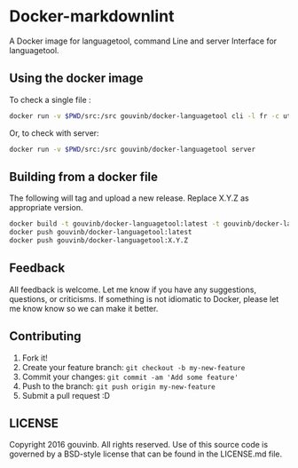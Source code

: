 # Docker-markdownlint

A Docker image for languagetool, command Line and server Interface for
languagetool.

## Using the docker image

To check a single file :

```bash
docker run -v $PWD/src:/src gouvinb/docker-languagetool cli -l fr -c utf-8 /src/mdd_01.md
```

Or, to check with server:

```bash
docker run -v $PWD/src:/src gouvinb/docker-languagetool server
```

## Building from a docker file

The following will tag and upload a new release. Replace X.Y.Z as appropriate
version.

```bash
docker build -t gouvinb/docker-languagetool:latest -t gouvinb/docker-languagetool:X.Y.Z .
docker push gouvinb/docker-languagetool:latest
docker push gouvinb/docker-languagetool:X.Y.Z
```

## Feedback

All feedback is welcome. Let me know if you have any suggestions, questions, or
criticisms. If something is not idiomatic to Docker, please let me know know so
we can make it better.

## Contributing

1.  Fork it!
2.  Create your feature branch: `git checkout -b my-new-feature`
3.  Commit your changes: `git commit -am 'Add some feature'`
4.  Push to the branch: `git push origin my-new-feature`
5.  Submit a pull request :D

## LICENSE

Copyright 2016 gouvinb. All rights reserved. Use of this source code is governed
by a BSD-style license that can be found in the LICENSE.md file.